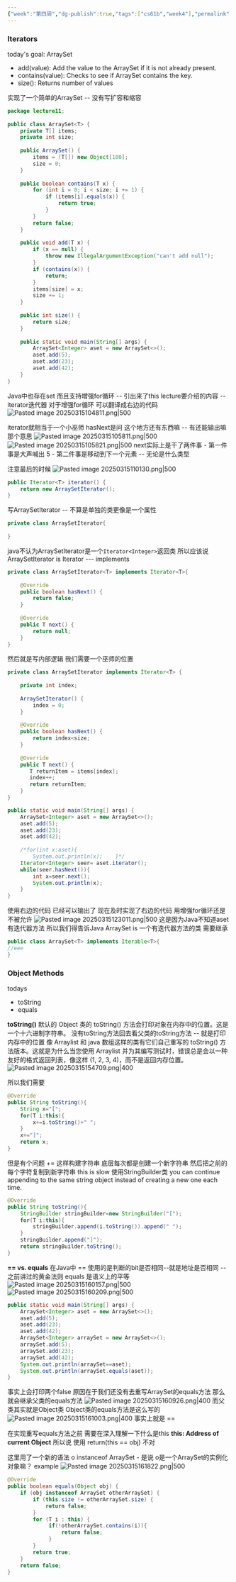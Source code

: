 ```yaml
---
{"week":"第四周","dg-publish":true,"tags":["cs61b","week4"],"permalink":"/CS 61B/Lecture 11 Inheritance IV Iterators, Object Methods/","dgPassFrontmatter":true,"noteIcon":"","created":"2025-08-15T09:39:18.335+08:00","updated":"2025-04-19T09:51:10.327+08:00"}
---
```



### Iterators
today's goal: ArraySet
- add(value): Add the value to the ArraySet if it is not already present.
- contains(value): Checks to see if ArraySet contains the key.
- size(): Returns number of values

实现了一个简单的ArraySet -- 没有写扩容和缩容
```java
package lecture11;  
  
public class ArraySet<T> {  
    private T[] items;  
    private int size;  
  
    public ArraySet() {  
        items = (T[]) new Object[100];  
        size = 0;  
    }  
  
    public boolean contains(T x) {  
        for (int i = 0; i < size; i += 1) {  
            if (items[i].equals(x)) {  
                return true;  
            }  
        }  
        return false;  
    }  
  
    public void add(T x) {  
        if (x == null) {  
            throw new IllegalArgumentException("can't add null");  
        }  
        if (contains(x)) {  
            return;  
        }  
        items[size] = x;  
        size += 1;  
    }  
  
    public int size() {  
        return size;  
    }  
  
    public static void main(String[] args) {  
        ArraySet<Integer> aset = new ArraySet<>();  
        aset.add(5);  
        aset.add(23);  
        aset.add(42);  
    }  
}
```

Java中也存在set  而且支持增强for循环 -- 引出来了this lecture要介绍的内容  -- iterator迭代器
对于增强for循环 可以翻译成右边的代码
![Pasted image 20250315104811.png|500](/img/user/accessory/Pasted%20image%2020250315104811.png)

iterator就相当于一个小巫师
hasNext是问 这个地方还有东西嘛 -- 有还能输出嘛那个意思
![Pasted image 20250315105811.png|500](/img/user/accessory/Pasted%20image%2020250315105811.png)
![Pasted image 20250315105821.png|500](/img/user/accessory/Pasted%20image%2020250315105821.png)
next实际上是干了两件事
	- 第一件事是大声喊出 5
	- 第二件事是移动到下一个元素 -- 无论是什么类型

注意最后的时候
![Pasted image 20250315110130.png|500](/img/user/accessory/Pasted%20image%2020250315110130.png)


```java
public Iterator<T> iterator() {  
    return new ArraySetIterator();  
}
```

写ArraySetIterator -- 不算是单独的类更像是一个属性
```java
private class ArraySetIterator{  
  
}
```
java不认为ArraySetIterator是一个`Iterator<Integer>`返回类 
所以应该说 ArraySetIterator is Iterator --- implements
```java
private class ArraySetIterator<T> implements Iterator<T>{  
  
    @Override  
    public boolean hasNext() {  
        return false;  
    }  
  
    @Override  
    public T next() {  
        return null;  
    }  
}
```
然后就是写内部逻辑
我们需要一个巫师的位置
```java
private class ArraySetIterator implements Iterator<T> {  
  
    private int index;  
  
    ArraySetIterator() {  
        index = 0;  
    }  
  
    @Override  
    public boolean hasNext() {  
        return index<size;  
    }  
  
    @Override  
    public T next() {  
       T returnItem = items[index];  
       index++;  
       return returnItem;  
    }  
}
```

```java
public static void main(String[] args) {  
    ArraySet<Integer> aset = new ArraySet<>();  
    aset.add(5);  
    aset.add(23);  
    aset.add(42);  
  
    /*for(int x:aset){  
        System.out.println(x);    }*/  
    Iterator<Integer> seer= aset.iterator();  
    while(seer.hasNext()){  
        int x=seer.next();  
        System.out.println(x);  
    }  
}
```
使用右边的代码 已经可以输出了
现在及时实现了右边的代码  用增强for循环还是不被允许
![Pasted image 20250315123011.png|500](/img/user/accessory/Pasted%20image%2020250315123011.png)
这是因为Java不知道aset有迭代器方法
所以我们得告诉Java   ArraySet is 一个有迭代器方法的类
需要继承
```java
public class ArraySet<T> implements Iterable<T>{
//eee
}
```

### Object Methods
todays
- toString
- equals

**toString()**
默认的 Object 类的 toString() 方法会打印对象在内存中的位置。这是一个十六进制字符串。
没有toString方法回去看父类的toString方法 -- 就是打印内存中的位置
像 Arraylist 和 java 数组这样的类有它们自己重写的 toString() 方法版本。这就是为什么当您使用 Arraylist 并为其编写测试时，错误总是会以一种友好的格式返回列表，像这样 (1, 2, 3, 4)，而不是返回内存位置。
![Pasted image 20250315154709.png|400](/img/user/accessory/Pasted%20image%2020250315154709.png)

所以我们需要
```java
@Override  
public String toString(){  
    String x="[";  
    for(T i:this){  
        x+=i.toString()+" ";  
    }  
    x+="]";  
    return x;  
}
```
但是有个问题 += 这样构建字符串 底层每次都是创建一个新字符串 然后把之前的每个字符复制到新字符串  this is slow
使用StringBuilder类 you can continue appending to the same string object instead of creating a new one each time.
```java
@Override  
public String toString(){  
    StringBuilder stringBuilder=new StringBuilder("[");  
    for(T i:this){  
        stringBuilder.append(i.toString()).append(" ");  
    }  
    stringBuilder.append("]");  
    return stringBuilder.toString();  
}
```

**== vs. equals**
在Java中 == 使用的是判断的bit是否相同--就是地址是否相同 -- 之前讲过的黄金法则
equals 是语义上的平等 
![Pasted image 20250315160157.png|500](/img/user/accessory/Pasted%20image%2020250315160157.png)
![Pasted image 20250315160209.png|500](/img/user/accessory/Pasted%20image%2020250315160209.png)


```java
public static void main(String[] args) {  
    ArraySet<Integer> aset = new ArraySet<>();  
    aset.add(5);  
    aset.add(23);  
    aset.add(42);
    ArraySet<Integer> arraySet = new ArraySet<>();  
    arraySet.add(5);  
    arraySet.add(23);  
    arraySet.add(42);  
    System.out.println(arraySet==aset);  
    System.out.println(arraySet.equals(aset));  
}
```
事实上会打印两个false
原因在于我们还没有去重写ArraySet的equals方法  那么就会继承父类的equals方法
![Pasted image 20250315160926.png|400](/img/user/accessory/Pasted%20image%2020250315160926.png)
而父类其实就是Object类  Object类的equals方法是这么写的
![Pasted image 20250315161003.png|400](/img/user/accessory/Pasted%20image%2020250315161003.png)
事实上就是 ==

在实现重写equals方法之前 需要在深入理解一下什么是this
**this: Address of current Object**
所以说  使用 return(this == obj) 不对

这里用了一个新的语法 o instanceof ArraySet  -  是说 o是一个ArraySet的实例化对象嘛？
example
![Pasted image 20250315161822.png|500](/img/user/accessory/Pasted%20image%2020250315161822.png)
```java
@Override  
public boolean equals(Object obj) {  
    if (obj instanceof ArraySet otherArraySet) {  
        if (this.size != otherArraySet.size) {  
            return false;  
        }  
        for (T i : this) {  
             if(!otherArraySet.contains(i)){  
                 return false;  
             }  
        }  
        return true;  
    }  
    return false;  
}
```

